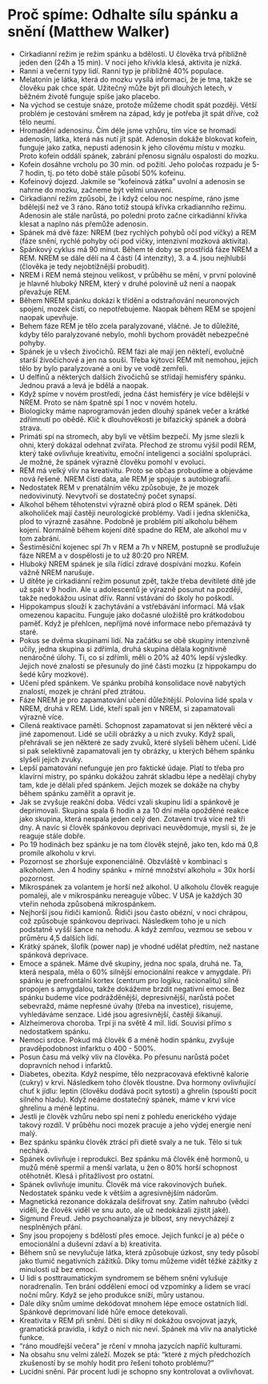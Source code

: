 # Proč spíme: Odhalte sílu spánku a snění (Matthew Walker)
* Cirkadianní režim je režim spánku a bdělosti. U člověka trvá přibližně jeden den (24h a 15 min). V noci jeho křivkla klesá, aktivita je nízká.
* Ranní a večerní typy lidí. Ranní typ je přibližně 40% populace.
* Melatonin je látka, která do mozku vysílá informaci, že je tma, takže se člověku pak chce spát. Užitečný může být při dlouhých letech, v běžném životě funguje spíše jako placebo.
* Na východ se cestuje snáze, protože můžeme chodit spát později. Větší problém je cestování směrem na západ, kdy je potřeba jít spát dříve, což tělo neumí.
* Hromadění adenosinu. Čím déle jsme vzhůru, tím více se hromadí adenosin, látka, která nás nutí jít spát. Adenosin dokáže blokovat kofein, funguje jako zatka, nepustí adenosin k jeho cílovému místu v mozku. Proto kofein oddálí spánek, zabrání přenosu signálu ospalosti do mozku.
* Kofein dosáhne vrcholu po 30 min. od požití. Jeho poločas rozpadu je 5-7 hodin, tj. po této době stále působí 50% kofeinu. 
* Kofeinový dojezd. Jakmile se “kofeinová zátka” uvolní a adenosin se nahrne do mozku, začneme být velmi unavení.
* Cirkadianní režím způsobí, že i když celou noc nespíme, ráno jsme bdělejší než ve 3 ráno. Ráno totiž stoupá křívka crkadianního režimu. Adenosin ale stále narůstá, po poledni proto začne cirkadiánní křivka klesat a naplno nás přemůže adenosin.
* Spánek má dvě fáze: NREM (bez rychlých pohybů očí pod víčky) a REM (fáze snění, rychlé pohyby očí pod víčky, intenzivní mozková aktivita).
* Spánkový cyklus má 90 minut. Během té doby se prostřídá fáze NREM a REM. NREM se dále dělí na 4 části (4 intenzity), 3. a 4. jsou nejhlubší (člověka je tedy nejobtížnější probudit).
* NREM i REM nemá stejnou velikost, v průběhu se mění, v první polovině je hlavně hluboký NREM, který v druhé polovině už není a naopak převažuje REM.
* Během NREM spánku dokází k třídění a odstraňování neuronových spojení, mozek čistí, co nepotřebujeme. Naopak během REM se spojení naopak upevňuje. 
* Behem fáze REM je tělo zcela paralyzované, vláčné. Je to důležité, kdyby tělo paralyzované nebylo, mohli bychom provádět nebezpečné pohyby.
* Spánek je u všech živočichů. REM fázi ale mají jen někteří, evolučně starší živočichové a jen na souši. Třeba kýtovci REM mít nemohou, jejich tělo by bylo paralyzované a oni by ve vodě zemřeli.
* U delfínů a některých dalších živočichů se střídají hemisféry spánku. Jednou pravá a levá je bdělá a naopak.
* Když spíme v novém prostředí, jedna část hemisféry je více bdělejší v NREM. Proto se nám špatně spí 1 noc v novém hotelu.
* Biologicky máme naprogramován jeden dlouhý spánek večer a krátké zdřímnutí po obědě. Klíč k dlouhověkosti je bifazický spánek a dobrá strava.
* Primáti spí na stromech, aby byli ve větším bezpečí. My jsme slezli k ohni, který dokázal odehnat zvířata. Přechod ze stromu výšil podil REM, který také ovlivňuje kreativitu, emoční inteligenci a sociální spolupráci. Je možné, že spánek výrazně člověku pomohl v evoluci.
* REM má velký vliv na kreativitu. Proto se občas probudíme a objeváme nová řešené. NREM čistí data, ale REM je spojuje s autobiografií.
* Nedostatek REM v prenatálním věku způsobuje, že je mozek nedovivinutý. Nevytvoří se dostatečný počet synapsí.
* Alkohol během těhotenství výrazně obírá plod o REM spánek. Děti alkoholiček mají častěji neurologické problémy. Vadí i jedna sklenička, plod to výrazně zasáhne. Podobně je problém pití alkoholu během kojení. Normálně během kojení dítě spadne do REM, ale alkohol mu v tom zabrání.
* Šestiměsíční kojenec spí 7h v REM a 7h v NREM, postupně se prodlužuje fáze NREM a v dospělosti je to už 80:20 pro NREM.
* Hluboký NREM spánek je síla řídící zdravé dospívání mozku. Kofein vážně NREM narušuje.
* U dítěte je cirkadiánní režim posunut zpět, takže třeba devítileté dítě jde už spát v 9 hodin. Ale u adolescentů je výrazně posunut na později, takže nedokážou usínat dřív. Ranní vstávání do školy ho poškodí.
* Hippokampus slouží k zachytávání a vstřebávání informací. Má však omezenou kapacitu. Funguje jako dočasné uložiště pro krátkodobou paměť. Když je přehlcen, nepříjmá nové informace nebo přemazává ty staré.
* Pokus se dvěma skupinami lidí. Na začátku se obě skupiny intenzivně učily, jedna skupina si zdřímla, druhá skupina dělala kognitivně nenáročné úlohy. Ti, co si zdřímli, měli o 20% až 40% lepší výsledky. Jejich nové znalosti se přesunuly do jiné části mozku (z hippokampu do šedé kůry mozkové).
* Učení před spánkem. Ve spánku probíhá konsolidace nově nabytých znalostí, mozek je chrání před ztrátou. 
* Fáze NREM je pro zapamatování učení důležitější. Polovina lidé spala v NREM, druhá v REM. Lidé, kteří spali jen v NREM, si zapamatovali výrazně více.
* Cílená reaktivace paměti. Schopnost zapamatovat si jen některé věci a jiné zapomenout. Lidé se učili obrázky a u nich zvuky. Když spali, přehrávali se jen některé ze sady zvuků, které slyšeli během učení. Lidé si pak selektivně zapamatovali jen ty obrázky, u kterých během spánku slyšeli jejich zvuky.
* Lepší pamatování nefunguje jen pro faktické údaje. Platí to třeba pro klavírní mistry, po spánku dokážou zahrát skladbu lépe a nedělají chyby tam, kde je dělali před spánkem. Jejich mozek se dokáže na chyby během spánku zaměřit a opravit je.
* Jak se zvyšuje reakční doba. Vědci vzali skupinu lidí a spánkově je deprimovali. Skupina spala 6 hodin a za 10 dní měla opožděné reakce jako skupina, která nespala jeden celý den. Zotavení trvá více než tři dny. A navíc si člověk spánkovou deprivaci neuvědomuje, myslí si, že je reaguje stále dobře.
* Po 19 hodinách bez spánku je na tom člověk stejně, jako ten, kdo má 0,8 promile alkoholu v krvi.
* Pozornost se zhoršuje exponenciálně. Obzvláště v kombinaci s alkoholem. Jen 4 hodiny spánku + mírné množství alkoholu = 30x horší pozornost.
* Mikrospánek za volantem je horší než alkohol. U alkoholu člověk reaguje pomaleji, ale v mikrospánku nereaguje vůbec. V USA je každých 30 vteřin nehoda způsobená mikrospánkem.
* Nejhorší jsou řidiči kamionů. Řidiči jsou často obézní, v noci chrápou, což způsobuje spánkovou deprivaci. Následkem toho je u nich podstatně vyšší šance na nehodu. A když zemřou, vezmou se sebou v průměru 4,5 dalších lidí.
* Krátký spánek, šlofík (power nap) je vhodné udělat předtím, než nastane spánková deprivace.
* Emoce a spánek. Máme dvě skupiny, jedna noc spala, druhá ne. Ta, která nespala, měla o 60% silnější emocionální reakce v amygdale. Při spánku je prefrontální kortex (centrum pro logiku, racionalitu) silně propojen s amygdalou, takže dokážeme brzdit negativní emoce. Bez spánku budeme více podrážděnější, depresivnější, narůstá počet sebevražd, máme nepřesné úvahy (třeba na investice), risujeme, vyhledáváme senzace. Lidé jsou agresivnější, častěji šikanují. 
* Alzheimerova choroba. Trpí ji na světě 4 mil. lidí. Souvisí přímo s nedostatkem spánku.
* Nemoci srdce. Pokud má člověk 6 a méně hodin spánku, zvyšuje pravděpodobnost infarktu o 400 - 500%.
* Posun času má velký vliv na člověka. Po přesunu narůstá počet dopravních nehod i infarktů.
* Diabetes, obezita. Když nespíme, tělo nezpracovavá efektivně kalorie (cukry) v krvi. Následkem toho člověk tloustne. Dva hormony ovlivňující chuť k jídlu: leptin (člověku dodává pocit sytosti) a ghrelin (spouští pocit silného hladu). Když neáme dostatečný spánek, máme v krvi více ghrelinu a méně leptinu. 
* Jestli je člověk vzhůru nebo spí není z pohledu enerického výdaje takový rozdíl. V průběhu noci mozek pracuje a jeho výdej energie není malý.
* Bez spánku spánku člověk ztrácí při dietě svaly a ne tuk. Tělo si tuk nechává.
* Spánek ovlivňuje i reprodukci. Bez spánku má člověk éně hormonů, u mužů méně spermií a menší varlata, u žen o 80% horší schopnost otěhotnět. Klesá i přitažlivost pro ostatní.
* Spánek ovlivňuje imunitu. Člověk má více rakovinových buňek. Nedostatek spánku vede k větším a agresivnějším nádorům.
* Magnetická rezonance dokázala dešifrovat sny. Zatím nahrubo (vědci viděli, že člověk viděl ve snu auto, ale už nedokázali zjistit jaké).
* Sigmund Freud. Jeho psychoanalýza je blbost, sny nevycházejí z nesplněných přání. 
* Sny jsou propojeny s bdělostí přes emoce. Jejich funkcí je a) péče o emocionální a duševní zdaví a b) kreativita.
* Během snů se nevylučuje látka, která způsobuje úzkost, sny tedy působí jako tlumič negativních zážitků. Díky tomu můžeme vidět těžké zážitky z minulosti už bez emocí. 
* U lidí s posttraumatickým syndromem se během snění vylušuje noradrenalin. Ten brání oddělení emocí od vzpomínky a lidem se vrací noční můry. Když se jeho produkce sníží, můry ustanou.
* Dále díky snům umíme dekódovat mnohem lépe emoce ostatních lidí. Spánkově deprimovaní lidé hůře emoce detekovali. 
* Kreativita v REM při snění. Děti si díky ní dokážou osvojovat jazyk, gramatická pravidla, i když o nich nic neví. Spánek má vliv na analytické funkce.
* “ráno moudřejší večera” je rčení v mnoha jazycích napříč kulturami.
* Na obsahu snu velmi záleží. Mozek se ptá: “které z mých předchozích zkušeností by se mohly hodit pro řešení tohoto problému?”
* Lucidní snění. Pár procent ludí je schopno sny kontrolovat a ovlivňovat. 

